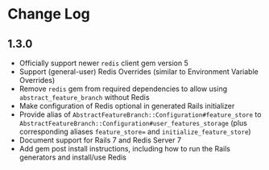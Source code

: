 # Change Log

## 1.3.0

- Officially support newer `redis` client gem version 5
- Support (general-user) Redis Overrides (similar to Environment Variable Overrides)
- Remove `redis` gem from required dependencies to allow using `abstract_feature_branch` without Redis
- Make configuration of Redis optional in generated Rails initializer
- Provide alias of `AbstractFeatureBranch::Configuration#feature_store` to `AbstractFeatureBranch::Configuration#user_features_storage` (plus corresponding aliases `feature_store=` and `initialize_feature_store`)
- Document support for Rails 7 and Redis Server 7
- Add gem post install instructions, including how to run the Rails generators and install/use Redis

